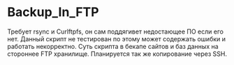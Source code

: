 # Backup_In_FTP
Требует rsync и Curlftpfs, он сам поддягивет недостающее ПО если его нет.
Данный скрипт не тестирован по этому может содержать ошибки и работать некорректно.
Суть скрипта в бекапе сайтов и баз данных на стороннее FTP хранилище.
Планируется так же копирование через SSH.
